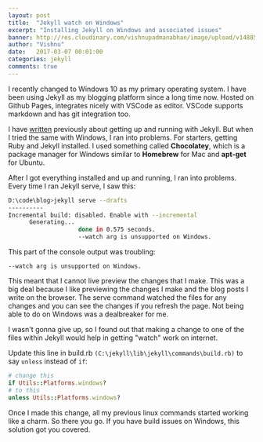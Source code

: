 ```yaml
---
layout: post
title:  "Jekyll watch on Windows"
excerpt: "Installing Jekyll on Windows and associated issues"
banner: http://res.cloudinary.com/vishnupadmanabhan/image/upload/v1488591100/jekyll.jpg
author: "Vishnu"
date:   2017-03-07 00:01:00
categories: jekyll
comments: true
---
```

I recently changed to Windows 10 as my primary operating system. I have been using Jekyll as my blogging platform since a long time now. Hosted on Github Pages, integrates nicely with VSCode as editor. VSCode supports markdown and has git integration too.

I have [written](http://vishnupadmanabhan.com/my-blogging-workflow/) previously about getting up and running with Jekyll. But when I tried the same with Windows, I ran into problems. For starters, getting Ruby and Jekyll installed. I used something called **Chocolatey**, which is a package manager for Windows similar to **Homebrew** for Mac and **apt-get** for Ubuntu.

After I got everything installed and up and running, I ran into problems. Every time I ran Jekyll serve, I saw this:

```bash
D:\code\blog>jekyll serve --drafts
----------
Incremental build: disabled. Enable with --incremental
      Generating...
                    done in 0.575 seconds.
                    --watch arg is unsupported on Windows.
```

This part of the console output was troubling: 

`--watch arg is unsupported on Windows.`

This meant that I cannot live preview the changes that I make. This was a big deal because I like previewing the changes I make and the blog posts I write on the browser. The serve command watched the files for any changes and you can see the changes if you refresh the page. Not being able to do on Windows was a dealbreaker for me.

I wasn't gonna give up, so I found out that making a change to one of the files within Jekyll would help in getting "watch" work on internet.

Update this line in build.rb `(C:\jekyll\lib\jekyll\commands\build.rb)` to say `unless` instead of `if`:

```ruby
# change this
if Utils::Platforms.windows?
# to this
unless Utils::Platforms.windows?
```

Once I made this change, all my previous linux commands started working like a charm. So there you go. If you have build issues on Windows, this solution got you covered.